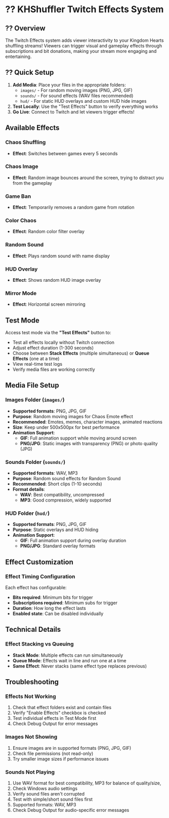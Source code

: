 # ?? KHShuffler Twitch Effects System

## ?? Overview

The Twitch Effects system adds viewer interactivity to your Kingdom Hearts shuffling streams! Viewers can trigger visual and gameplay effects through subscriptions and bit donations, making your stream more engaging and entertaining.

## ?? Quick Setup

1. **Add Media**: Place your files in the appropriate folders:
   - `images/` - For random moving images (PNG, JPG, GIF)
   - `sounds/` - For sound effects (WAV files recommended)
   - `hud/` - For static HUD overlays and custom HUD hide images
2. **Test Locally**: Use the "Test Effects" button to verify everything works
3. **Go Live**: Connect to Twitch and let viewers trigger effects!

##  Available Effects

###  **Chaos Shuffling** 
- **Effect**: Switches between games every 5 seconds

###  **Chaos Image**
- **Effect**: Random image bounces around the screen, trying to distract you from the gameplay

### **Game Ban**
- **Effect**: Temporarily removes a random game from rotation

###  **Color Chaos**
- **Effect**: Random color filter overlay

###  **Random Sound**
- **Effect**: Plays random sound with name display

###  **HUD Overlay**
- **Effect**: Shows random HUD image overlay

###  **Mirror Mode**
- **Effect**: Horizontal screen mirroring

##  Test Mode

Access test mode via the **"Test Effects"** button to:

- Test all effects locally without Twitch connection
- Adjust effect duration (1-300 seconds)
- Choose between **Stack Effects** (multiple simultaneous) or **Queue Effects** (one at a time)
- View real-time test logs
- Verify media files are working correctly

## Media File Setup

### Images Folder (`images/`)
- **Supported formats**: PNG, JPG, GIF
- **Purpose**: Random moving images for Chaos Emote effect
- **Recommended**: Emotes, memes, character images, animated reactions
- **Size**: Keep under 500x500px for best performance
- **Animation Support**: 
  - **GIF**: Full animation support while moving around screen
  - **PNG/JPG**: Static images with transparency (PNG) or photo quality (JPG)

### Sounds Folder (`sounds/`)
- **Supported formats**: WAV, MP3
- **Purpose**: Random sound effects for Random Sound
- **Recommended**: Short clips (1-10 seconds)
- **Format details**:
  - **WAV**: Best compatibility, uncompressed
  - **MP3**: Good compression, widely supported

### HUD Folder (`hud/`)
- **Supported formats**: PNG, JPG, GIF
- **Purpose**: Static overlays and HUD hiding
- **Animation Support**:
  - **GIF**: Full animation support during overlay duration
  - **PNG/JPG**: Standard overlay formats

## Effect Customization

### Effect Timing Configuration
Each effect has configurable:
- **Bits required**: Minimum bits for trigger
- **Subscriptions required**: Minimum subs for trigger  
- **Duration**: How long the effect lasts
- **Enabled state**: Can be disabled individually

## Technical Details

### Effect Stacking vs Queuing
- **Stack Mode**: Multiple effects can run simultaneously
- **Queue Mode**: Effects wait in line and run one at a time
- **Same Effect**: Never stacks (same effect type replaces previous)

## Troubleshooting

### Effects Not Working
1. Check that effect folders exist and contain files
2. Verify "Enable Effects" checkbox is checked
3. Test individual effects in Test Mode first
4. Check Debug Output for error messages

### Images Not Showing  
1. Ensure images are in supported formats (PNG, JPG, GIF)
2. Check file permissions (not read-only)
3. Try smaller image sizes if performance issues

### Sounds Not Playing
1. Use WAV format for best compatibility, MP3 for balance of quality/size, 
2. Check Windows audio settings
3. Verify sound files aren't corrupted
4. Test with simple/short sound files first
5. Supported formats: WAV, MP3
6. Check Debug Output for audio-specific error messages

